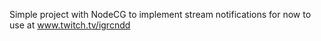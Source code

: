 Simple project with NodeCG to implement stream notifications for now to use at www.twitch.tv/igrcndd